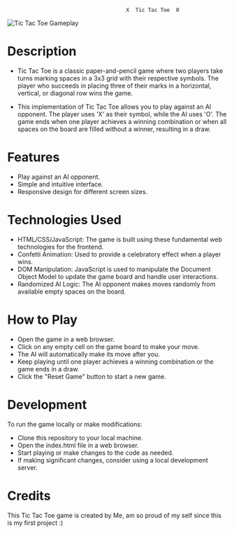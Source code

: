                                           X  Tic Tac Toe  0
![Tic Tac Toe Gameplay](https://media2.giphy.com/media/v1.Y2lkPTc5MGI3NjExYXFzODZidWpsdWFsMmlkbmhkMm5icWg3ZmM4amR3c3lheGc4YnpkMCZlcD12MV9pbnRlcm5hbF9naWZfYnlfaWQmY3Q9Zw/gR92EF4p9XyEHyD2n5/giphy.gif)
# Description
- Tic Tac Toe is a classic paper-and-pencil game where two players take turns marking spaces in a 3x3 grid with their respective symbols. The player who succeeds in placing three of their marks in a horizontal, vertical, or diagonal row wins the game.

- This implementation of Tic Tac Toe allows you to play against an AI opponent. The player uses 'X' as their symbol, while the AI uses 'O'. The game ends when one player achieves a winning combination or when all spaces on the board are filled without a winner, resulting in a draw.

# Features
- Play against an AI opponent.
- Simple and intuitive interface.
- Responsive design for different screen sizes.

# Technologies Used
- HTML/CSS/JavaScript: The game is built using these fundamental web technologies for the frontend.
- Confetti Animation: Used to provide a celebratory effect when a player wins.
- DOM Manipulation: JavaScript is used to manipulate the Document Object Model to update the game board and handle user interactions.
- Randomized AI Logic: The AI opponent makes moves randomly from available empty spaces on the board.
  
# How to Play
- Open the game in a web browser.
- Click on any empty cell on the game board to make your move.
- The AI will automatically make its move after you.
- Keep playing until one player achieves a winning combination or the game ends in a draw.
- Click the "Reset Game" button to start a new game.

# Development
To run the game locally or make modifications:

- Clone this repository to your local machine.
- Open the index.html file in a web browser.
- Start playing or make changes to the code as needed.
- If making significant changes, consider using a local development server.

# Credits
This Tic Tac Toe game is created by Me, am so proud of my self since this is my first project :) 
